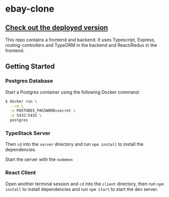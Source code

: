 # ebay-clone
## [Check out the deployed version](https://ebay-clone.netlify.com/)
This repo contains a frontend and backend. It uses Typescript, Express, routing-controllers and TypeORM in the backend and React/Redux in the frontend.


## Getting Started

### Postgres Database

Start a Postgres container using the following Docker command:

```bash
$ docker run \
  --rm \
  -e POSTGRES_PASSWORD=secret \
  -p 5432:5432 \
  postgres
```

### TypeStack Server

Then `cd` into the `server` directory and run `npm install` to install the dependencies.

Start the server with the `nodemon`

### React Client

Open another terminal session and `cd` into the `client` directory, then run `npm install` to install dependencies and run `npm start` to start the dev server.
